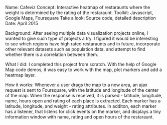 Name: Cafeviz
Concept: Interactive heatmap of restaraunts 
where the weight is determined by the
rating of the restaraunt. 
Toolkit: Javascript, Google Maps, Foursquare
Take a look: Source code, detailed description 
Date: April 2015  


Background: After seeing multiple data visualization projects
online, I wanted to give such type of projects a try. I figured 
it would be interesting to see which regions have high rated 
restaraunts and in future, incorporate other relevant 
datasets such as population data, and attempt to find 
whether there is a correlation between them.

What I did: I completed this project from scratch. With the 
help of Google Map code demos, it was easy to work with
the map, plot markers and add a heatmap layer. 

How it works: Whenever a user drags the map to a new area, 
an ajax request is sent to Foursquare, with the latitude and 
longitude of the center of the map. When the response is
received, it is parsed - latitude, longitude, name, hours
open and rating of each place is extracted. Each marker 
has a latitude, longitude, and weight - rating attributes.
In additon, each marker has a listener, that listens for click
events on the marker, and displays a tiny information window
with name, rating and open hours of the restaraunt. 
 
